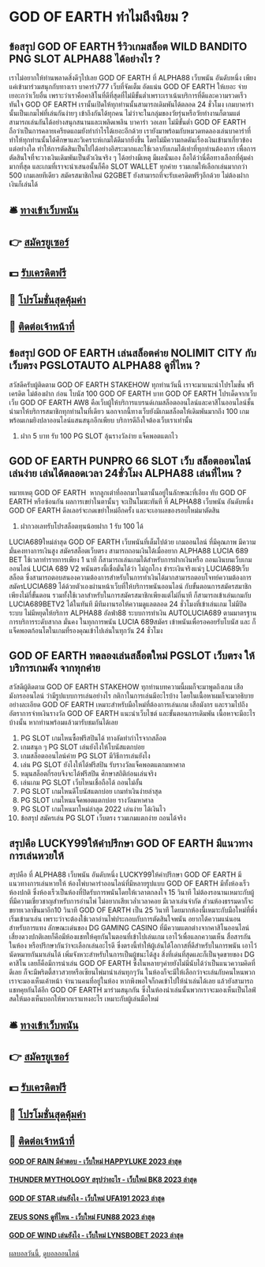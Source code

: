 # GOD OF EARTH ทำไมถึงนิยม ?
## ข้อสรุป GOD OF EARTH รีวิวเกมสล็อต WILD BANDITO PNG SLOT ALPHA88 ได้อย่างไร ?
เราไม่อยากให้ท่านพลาดสิ่งดีๆไปเลย GOD OF EARTH ที่ ALPHA88 เว็บพนัน อันดับหนึ่ง เพียงแค่เข้ามาร่วมสนุกกับทางเรา บาคาร่า777 เว็บที่จัดเต็ม อัดแน่น GOD OF EARTH ให้เยอะ จ่ายเยอะกว่าเว็บอื่น เพราะว่าเราคือคาสิโนที่ดีที่สุดที่ไม่มีขั้นต่ำเพราะเราเน้นบริการที่ดีและความรวดเร็วทันใจ GOD OF EARTH เรานั้นเปิดให้ทุกท่านนั้นสามารถเดิมพันได้ตลอด 24 ชั่วโมง เกมบาคาร่านั้นเป็นเกมไพ่ที่เล่นกันง่ายๆ เข้าถึงกันได้ทุกคน ไม่ว่าจะในกลุ่มของวัยรุ่นหรือวัยทำงานก็ตามแต่ สามารถเล่นกันได้อย่างสนุกสนานและเพลิดเพลิน บาคาร่า วอเลท ไม่มีขั้นต่ำ GOD OF EARTH ถือว่าเป็นการคลายเครียดแถมยังทำกำไรได้เยอะอีกด้วย เรายังมาพร้อมกับหมวดทดลองเล่นบาคาร่าที่ทำให้ทุกท่านนั้นได้ศึกษาและวิเคราะห์เกมได้ดีมากยิ่งขึ้น โดยไม่มีความกดดันเรื่องเงินเข้ามาเกี่ยวข้องแต่อย่างใด ทำให้การตัดสินเป็นไปได้อย่างอิสระมากและใช้เวลากับเกมได้เท่าที่ทุกท่านต้องการ เพื่อการตัดสินใจที่จะวางเงินเดิมพันเป็นตัวเงินจริง ๆ ได้อย่างมีเหตุ มีผลนั่นเอง ถือได้ว่านี่คือทางเลือกที่คุ้มค่ามากที่สุด และเกมที่เราจะนำเสนอนั้นก็คือ SLOT WALLET ทุกค่าย รวมเกมให้เลือกเล่นมากกว่า 500 เกมเลยทีเดียว สมัครสมาชิกใหม่ G2GBET ยังสามารถที่จะรับเครดิตฟรีๆอีกด้วย ไม่ต้องฝากเงินก็เล่นได้

## 🛎 [ทางเข้าเว็บพนัน](https://bit.ly/3SdLNi2)
## 👉 [สมัครยูเซอร์](https://bit.ly/3SdLNi2)
## 💵 [รับเครดิตฟรี](https://bit.ly/3dyRKHj)
## 👑 [โปรโมชั่นสุดคุ้มค่า](https://bit.ly/3dyRKHj)
## 📱 [ติดต่อเจ้าหน้าที่](https://bit.ly/3dyRKHj)

## ข้อสรุป GOD OF EARTH เล่นสล็อตค่าย NOLIMIT CITY กับเว็บตรง PGSLOTAUTO ALPHA88 ดูที่ไหน ?
สวัสดีครับผู้ติดตาม GOD OF EARTH STAKEHOW ทุกท่านวันนี้ เราจะมาแนะนำโปรโมชั่น ฟรี เครดิต ไม่ต้องฝาก ก่อน โบนัส 100 GOD OF EARTH บาท GOD OF EARTH โปรเด็ดจากเว็บเว็บ GOD OF EARTH AW8 คือเว็บผู้ให้บริการแบรนด์เกมสล็อตออนไลน์และคาสิโนออนไลน์ชั้นนำมาให้บริการสมาชิกทุกท่านในที่เดียว นอกจากนี้ทางเว็บยังมีเกมสล็อตให้เดิมพันมากถึง 100 เกม พร้อมเกมยิงปลาออนไลน์แสนสนุกอีกเพียบ บริการดีถึงใจต้องเว็บเราเท่านั้น
1. ฝาก 5 บาท รับ 100 PG SLOT ลุ้นรางวัลง่าย แจ็คพอตแตกไว

## GOD OF EARTH PUNPRO 66 SLOT เว็บ สล็อตออนไลน์ เล่นง่าย เล่นได้ตลอดเวลา 24ชั่วโมง ALPHA88 เล่นที่ไหน ?
หมายเหตุ GOD OF EARTH  หากลูกเต๋าที่ออกมาในตานั้นอยู่ในลักษณะที่เอียง ทับ GOD OF EARTH หรือซ้อนกัน ผลการเขย่าในตานั้นๆ จะเป็นโมฆะทันที ที่ ALPHA88 เว็บพนัน อันดับหนึ่ง GOD OF EARTH ดีลเลอร์จะกดเขย่าใหม่อีกครั้ง และจะเอาผลของรอบใหม่มาตัดสิน
1. ฝากวอเลทรับโปรสล็อตทุนน้อยฝาก 1 รับ 100 ได้

LUCIA689ใหม่ล่าสุด GOD OF EARTH เว็บพนันที่เต็มไปด้วย เกมออนไลน์ ที่มีคุณภาพ มีความมั่นคงทางการเงินสูง สมัครสล็อตเว็บตรง สามารถถอนเงินได้เมื่ออยาก ALPHA88 LUCIA 689 BET ใช้เวลาทำรายการเพียง 1 นาที ก็สามารถเล่นเกมได้สำหรับการฝากเงินหรือ ถอนเงินบนเว็บเกมออนไลน์ LUCIA 689 V2 พนันตรงนี้เชื่อมั่นได้ว่า ไม่ถูกโกง ชำระเงินจริงแน่ๆ LUCIA689เว็บสล็อต ซึ่งสามารถตอบสนองความต้องการสำหรับในการทำเงินได้มากสามารถตอบโจทย์ความต้องการ สมัครLUCIA689 ได้ด้วยตัวเองผ่านหน้าเว็บที่ให้บริการพนันออนไลน์ กับขั้นตอนการสมัครสมาชิกเพียงไม่กี่ขั้นตอน รวมทั้งใช้เวลาสำหรับในการสมัครสมาชิกเพียงแต่ไม่กี่นาที ก็สามารถเข้าเล่นเกมกับ LUCIA689BETV2 ได้ในทันที มีทีมงานรอให้ความดูแลตลอด 24 ชั่วโมงที่เข้าเล่นเกม ไม่มีปิดระบบ ไม่มีหยุดให้ยริการ ALPHA88 อัลฟ่า88 ระบบการทำเงิน AUTOLUCIA689 ตามมาตรฐานการบริการระดับสากล มั่นคง ในทุกการพนัน LUCIA 689สมัคร เข้าพนันเพื่อรอคอยรับโบนัส และ ก็แจ็คพอตก้อนโตในเกมที่รองคุณเข้าไปเล่นในทุกวัน 24 ชั่วโมง

## GOD OF EARTH ทดลองเล่นสล็อตใหม่ PGSLOT เว็บตรง ให้บริการเกมดัง จากทุกค่าย
สวัสดีผู้ติดตาม GOD OF EARTH STAKEHOW ทุกท่านบทความนี้ผมก็จะมาพูดถึงเกม เสือ มังกรออนไลน์ ว่ามีรูปแบบการเล่นอย่างไร กติกาในการเล่นมีอะไรบ้าง โดยในเนื้อหาผมก็จะมาอธิบายอย่างละเอียด GOD OF EARTH เหมาะสำหรับมือใหม่ที่ต้องการเล่นเกม เสือมังกร และรวมไปถึง อัตราการจ่ายเงินรางวัล GOD OF EARTH แนะนำเว็บไซต์ และขั้นตอนการเดิมพัน เนื้อหาจะมีอะไรบ้างนั้น หากท่านพร้อมแล้วมารับชมกันได้เลย
1. PG SLOT เกมไหนซื้อฟรีสปินได้ ทางลัดทำกำไรจากสล็อต
2. เกมสนุก ๆ PG SLOT เล่นยังไงให้โบนัสแตกบ่อย
3. เกมสล็อตออนไลน์ค่าย PG SLOT มีวิธีการเล่นยังไง
4. เล่น PG SLOT ยังไงให้ได้ฟรีสปิน รับรางวัลแจ็คพอตแตกมหาศาล
5. หมุนสล็อตกี่รอบจึงจะได้ฟรีสปิน ศึกษาสถิติก่อนเล่นจริง
6. เล่นเกม PG SLOT เว็บไหนเชื่อถือได้ ถอนไม่อั้น
7. PG SLOT เกมไหนดีโบนัสแตกบ่อย เกมทำเงินง่ายล่าสุด
8. PG SLOT เกมไหนแจ็คพอตแตกบ่อย รางวัลมหาศาล
9. PG SLOT เกมไหนมาใหม่ล่าสุด 2022 เล่นง่าย ได้เงินไว
10. ข้อสรุป สมัครเล่น PG SLOT เว็บตรง รวมเกมแตกง่าย ถอนได้จริง

## สรุปคือ LUCKY99ให้คำปรึกษา GOD OF EARTH มีแนวทางการเล่นหวยให้
สรุปคือ ที่ ALPHA88 เว็บพนัน อันดับหนึ่ง LUCKY99ให้คำปรึกษา GOD OF EARTH มีแนวทางการเล่นหวยให้ ห้องไพ่บาคาร่าออนไลน์ที่มีหลายรูปแบบ GOD OF EARTH มีทั้งห้องเร็ว ห้องปกติ ซึ่งห้องเร็วเป็นห้องที่ปิดรับการพนันโดยให้เวลาตกลงใจ 15 วินาที ไม่ต้องรอนานเหมาะกับผู้ที่มีความเชี่ยวชาญสำหรับการอ่านไพ่ ไม่อยากเสียเวล่ำเวลาคอย มีเวลาเล่นจำกัด ส่วนห้องธรรมดาก็จะขยายเวลาขึ้นมาอีก10 วินาที GOD OF EARTH เป็น 25 วินาที โดยมากห้องนี้เหมาะกับมือใหม่ที่พึ่งเริ่มเข้ามาเล่น เพราะว่าจะต้องใช้เวลาอ่านไพ่ประกอบกับการตัดสินใจพนัน อยากได้ความแน่นอนสำหรับการแทง
ลักษณะเด่นของ DG GAMING CASINO ที่มีความแตกต่างจากคาสิโนออนไลน์ เสี่ยงดวงปกติเลยก็คือมีห้องแชทให้คุยกันในตอนที่เข้าไปเล่นเกม เอาไว้เพื่อแลกความเห็น สื่อสารกันในห้อง หรือปรึกษากันว่าจะเลือกเล่นอะไรดี ซึ่งตรงนี้ทำให้ผู้เล่นได้โอกาสที่ดีสำหรับในการพนัน เอาไว้นัดหมายกันมาเล่นได้ เพิ่มจังหวะสำหรับในการเป็นผู้ชนะได้สูง
สิ่งที่เด่นที่สุดและก็เป็นจุดขายของ DG คาสิโน เลยก็คือมีการนำเล่น GOD OF EARTH ซึ่งในหลายๆค่ายยังไม่มีนับได้ว่าเป็นแนวความคิดที่ดีเลย ก็จะมีพริตตี้สาวสวยหรือเซียนไพ่มานำเล่นทุกๆวัน ในห้องก็จะมีให้เลือกว่าจะเล่นกับคนไหนพวกเราจะมองเห็นเค้าหน้า จำนวนคนที่อยู่ในห้อง หากพึงพอใจก็กดเข้าไปให้นำเล่นได้เลย แล้วยังสามารถแชทคุยกันได้อีก GOD OF EARTH มาร่วมสนุกกัน ซึ่งในห้องนำเล่นนั้นพวกเราจะมองเห็นเป็นไลฟ์สดให้มองเห็นบอกให้พวกเราแทงอะไร เหมาะกับผู้เล่นมือใหม่

## 🛎 [ทางเข้าเว็บพนัน](https://bit.ly/3SdLNi2)
## 👉 [สมัครยูเซอร์](https://bit.ly/3SdLNi2)
## 💵 [รับเครดิตฟรี](https://bit.ly/3dyRKHj)
## 👑 [โปรโมชั่นสุดคุ้มค่า](https://bit.ly/3dyRKHj)
## 📱 [ติดต่อเจ้าหน้าที่](https://bit.ly/3dyRKHj)

#### [GOD OF RAIN มีคำตอบ - เว็บใหม่ HAPPYLUKE 2023 ล่าสุด](https://atom.io/themes/god%20of%20rain%20มีคำตอบ%20-%20เว็บใหม่%20happyluke%202023%20ล่าสุด)
#### [THUNDER MYTHOLOGY สรุปว่าอะไร - เว็บใหม่ BK8 2023 ล่าสุด](https://atom.io/themes/thunder%20mythology%20สรุปว่าอะไร%20-%20เว็บใหม่%20bk8%202023%20ล่าสุด)
#### [GOD OF STAR เล่นยังไง - เว็บใหม่ UFA191 2023 ล่าสุด](https://atom.io/themes/god%20of%20star%20เล่นยังไง%20-%20เว็บใหม่%20ufa191%202023%20ล่าสุด)
#### [ZEUS SONS ดูที่ไหน - เว็บใหม่ FUN88 2023 ล่าสุด](https://atom.io/themes/zeus%20sons%20ดูที่ไหน%20-%20เว็บใหม่%20fun88%202023%20ล่าสุด)
#### [GOD OF WIND เล่นยังไง - เว็บใหม่ LYNSBOBET 2023 ล่าสุด](https://atom.io/themes/god%20of%20wind%20เล่นยังไง%20-%20เว็บใหม่%20lynsbobet%202023%20ล่าสุด)

[ผลบอลวันนี้](https://siamsport.tv "ผลบอลวันนี้"), [ดูบอลออนไลน์](https://siamsport.tv/ดูบอลสด "ดูบอลออนไลน์")